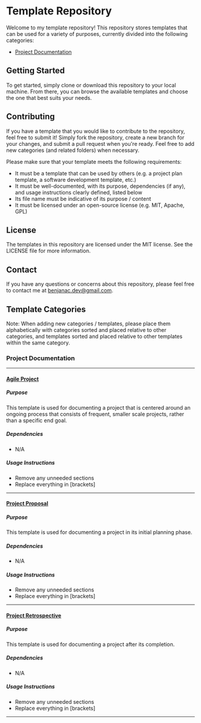 # Template Repository
Welcome to my template repository! This repository stores templates that can be used for a variety of purposes, currently divided into the following categories:

- [Project Documentation](https://github.com/orobor0s/templates/tree/main/project-documentation)

## Getting Started
To get started, simply clone or download this repository to your local machine. From there, you can browse the available templates and choose the one that best suits your needs.

## Contributing
If you have a template that you would like to contribute to the repository, feel free to submit it! Simply fork the repository, create a new branch for your changes, and submit a pull request when you're ready. Feel free to add new categories (and related folders) when necessary.

Please make sure that your template meets the following requirements:

- It must be a template that can be used by others (e.g. a project plan template, a software development template, etc.)
- It must be well-documented, with its purpose, dependencies (if any), and usage instructions clearly defined, listed below
- Its file name must be indicative of its purpose / content
- It must be licensed under an open-source license (e.g. MIT, Apache, GPL)

## License
The templates in this repository are licensed under the MIT license. See the LICENSE file for more information.

## Contact
If you have any questions or concerns about this repository, please feel free to contact me at [benjanac.dev@gmail.com](mailto:benjanac.dev@gmail.com).


## Template Categories
Note: When adding new categories / templates, please place them alphabetically with categories sorted and placed relative to other categories, and templates sorted and placed relative to other templates within the same category.

### Project Documentation
---
#### [Agile Project](https://github.com/orobor0s/templates/blob/main/project-documentation/agile-project.md)
##### Purpose
This template is used for documenting a project that is centered around an ongoing process that consists of frequent, smaller scale projects, rather than a specific end goal.
##### Dependencies
- N/A
##### Usage Instructions
- Remove any unneeded sections
- Replace everything in [brackets]
---
#### [Project Proposal](https://github.com/orobor0s/templates/blob/main/project-documentation/project-proposal.md)
##### Purpose
This template is used for documenting a project in its initial planning phase.
##### Dependencies
- N/A
##### Usage Instructions
- Remove any unneeded sections
- Replace everything in [brackets]
---
#### [Project Retrospective](https://github.com/orobor0s/templates/blob/main/project-documentation/project-retrospective.md)
##### Purpose
This template is used for documenting a project after its completion.
##### Dependencies
- N/A
##### Usage Instructions
- Remove any unneeded sections
- Replace everything in [brackets]
---

<!--
Mini template for adding new categories / templates and related info

### [Category](https://github.com/orobor0s/templates/tree/main/ <-- your-folder-here)

---
#### [Template](https://github.com/orobor0s/templates/blob/main/ <-- your-folder/your-file-here)
##### Purpose

##### Dependencies
- 
##### Usage Instructions
- 
---
-->